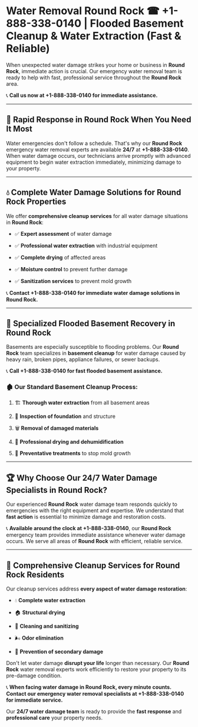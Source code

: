 # Water Removal Round Rock ☎ +1-888-338-0140 | Flooded Basement Cleanup & Water Extraction (Fast & Reliable)

When unexpected water damage strikes your home or business in **Round Rock**, immediate action is crucial. Our emergency water removal team is ready to help with fast, professional service throughout the **Round Rock** area. 

📞 **Call us now at +1-888-338-0140 for immediate assistance.**
---
## 🚀 Rapid Response in Round Rock When You Need It Most
Water emergencies don't follow a schedule. That's why our **Round Rock** emergency water removal experts are available **24/7** at **+1-888-338-0140**. When water damage occurs, our technicians arrive promptly with advanced equipment to begin water extraction immediately, minimizing damage to your property.
---
## 💧 Complete Water Damage Solutions for Round Rock Properties
We offer **comprehensive cleanup services** for all water damage situations in **Round Rock**:
- ✅ **Expert assessment** of water damage  
- ✅ **Professional water extraction** with industrial equipment  
- ✅ **Complete drying** of affected areas  
- ✅ **Moisture control** to prevent further damage  
- ✅ **Sanitization services** to prevent mold growth  
📞 **Contact +1-888-338-0140 for immediate water damage solutions in Round Rock.**
---
## 🌊 Specialized Flooded Basement Recovery in Round Rock
Basements are especially susceptible to flooding problems. Our **Round Rock** team specializes in **basement cleanup** for water damage caused by heavy rain, broken pipes, appliance failures, or sewer backups. 
📞 **Call +1-888-338-0140 for fast flooded basement assistance.**
### 🏚️ Our Standard Basement Cleanup Process:
1. 🏗️ **Thorough water extraction** from all basement areas  
2. 🔎 **Inspection of foundation** and structure  
3. 🗑️ **Removal of damaged materials**  
4. 💨 **Professional drying and dehumidification**  
5. 🚫 **Preventative treatments** to stop mold growth  
---
## 🏆 Why Choose Our 24/7 Water Damage Specialists in Round Rock?
Our experienced **Round Rock** water damage team responds quickly to emergencies with the right equipment and expertise. We understand that **fast action** is essential to minimize damage and restoration costs.
📞 **Available around the clock at +1-888-338-0140**, our **Round Rock** emergency team provides immediate assistance whenever water damage occurs. We serve all areas of **Round Rock** with efficient, reliable service.
---
## 🧹 Comprehensive Cleanup Services for Round Rock Residents
Our cleanup services address **every aspect of water damage restoration**:
- 💧 **Complete water extraction**  
- 🏠 **Structural drying**  
- 🧼 **Cleaning and sanitizing**  
- 🌬️ **Odor elimination**  
- 🚫 **Prevention of secondary damage**  
Don't let water damage **disrupt your life** longer than necessary. Our **Round Rock** water removal experts work efficiently to restore your property to its pre-damage condition.
📞 **When facing water damage in Round Rock, every minute counts. Contact our emergency water removal specialists at +1-888-338-0140 for immediate service.**
Our **24/7 water damage team** is ready to provide the **fast response** and **professional care** your property needs.
